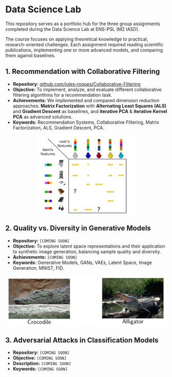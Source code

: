 # Data Science Lab

This repository serves as a portfolio hub for the three group assignments completed during the Data Science Lab at ENS-PSL (M2 IASD).

The course focuses on applying theoretical knowledge to practical, research-oriented challenges. Each assignment required reading scientific publications, implementing one or more advanced models, and comparing them against baselines.

## 1. Recommendation with Collaborative Filtering

* **Repository:** [github.com/jules-roques/Collaborative-Filtering](https://github.com/jules-roques/Collaborative-Filtering)
* **Objective:** To implement, analyze, and evaluate different collaborative filtering algorithms for a recommendation task.
* **Achievements:** We implemented and compared dimension reduction approaches: **Matrix Factorization** with **Alternating Least Squares (ALS)** and **Gradient Descent** as baselines, and **iterative PCA** & **iterative Kernel PCA** as advanced solutions.
* **Keywords:** Recommendation Systems, Collaborative Filtering, Matrix Factorization, ALS, Gradient Descent, PCA.

<p align="center"><img src="images/ratings_matrix.png" alt="Ratings" title="Ratings Matrix" width="300"/></p>

## 2. Quality vs. Diversity in Generative Models

* **Repository:** `[COMING SOON]`
* **Objective:** To explore latent space representations and their application to synthetic image generation, balancing sample quality and diversity.
* **Achievements:** `[COMING SOON]`
* **Keywords:** Generative Models, GANs, VAEs, Latent Space, Image Generation, MNIST, FID.

<p align="center"><img src="images/crocodile_vs_aligator.png" alt="Ratings" title="Ratings Matrix" width="500"/></p>

## 3. Adversarial Attacks in Classification Models

* **Repository:** `[COMING SOON]`
* **Objective:** `[COMING SOON]`
* **Description:** `[COMING SOON]`
* **Keywords:** `[COMING SOON]`